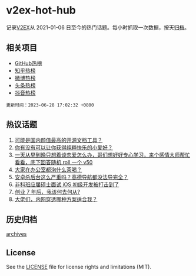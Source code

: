 # v2ex-hot-hub

 记录[V2EX](https://www.v2ex.com/)从 2021-01-06 日至今的热门话题。每小时抓取一次数据，按天[归档](archives)。
 
 ## 相关项目

- [GitHub热榜](https://github.com/it985/github-hot-hub)
- [知乎热榜](https://github.com/it985/zhihu-hot-hub)
- [微博热榜](https://github.com/it985/weibo-hot-hub)
- [头条热榜](https://github.com/it985/toutiao-hot-hub)
- [抖音热榜](https://github.com/it985/douyin-hot-hub)


 `更新时间：2023-06-28 17:02:32 +0800`

## 热议话题

1. [可能是国内颜值最高的开源文档工具？](https://www.v2ex.com/t/952265)
1. [你有没有可以让你获得纯粹快乐的小爱好？](https://www.v2ex.com/t/952283)
1. [一天从早到晚只想着谈恋爱怎么办，哥们想好好专心学习，来个感情大师帮忙看看，底下回答随机 roll 一个 v50](https://www.v2ex.com/t/952272)
1. [大家在办公室都泡什么茶喝？](https://www.v2ex.com/t/952306)
1. [安卓杀后台这么严重吗？高德导航都没法导完全？](https://www.v2ex.com/t/952213)
1. [非科班应届硕士面试 iOS 初级开发被打击到了](https://www.v2ex.com/t/952264)
1. [创业 7 年后，我该何去何从?](https://www.v2ex.com/t/952251)
1. [大佬们，内网穿透哪种方案适合我？](https://www.v2ex.com/t/952217)

## 历史归档

[archives](archives)

## License

See the [LICENSE](LICENSE) file for license rights and limitations (MIT).
